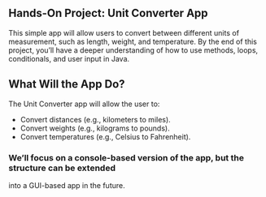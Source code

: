  ## Hands-On Project: Unit Converter App
 This simple app will allow users to convert between
 different units of measurement, such as length, weight, and temperature. By the end of
 this project, you’ll have a deeper understanding of how to use methods, loops,
 conditionals, and user input in Java.
 ## What Will the App Do?
 The Unit Converter app will allow the user to:
 - Convert distances (e.g., kilometers to miles).
 - Convert weights (e.g., kilograms to pounds).
 - Convert temperatures (e.g., Celsius to Fahrenheit).
 ### We’ll focus on a console-based version of the app, but the structure can be extended
 into a GUI-based app in the future.
